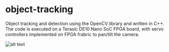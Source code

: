 # object-tracking
Object tracking and detection using the OpenCV library and written in C++.
The code is executed on a Terasic DE10 Nano SoC FPGA board, with servo controllers implemented on FPGA frabric to pan/tilt the camera. 

 
![alt text](https://github.com/ronaldynchan/object-tracking/Testbench_Setup.jpg)
